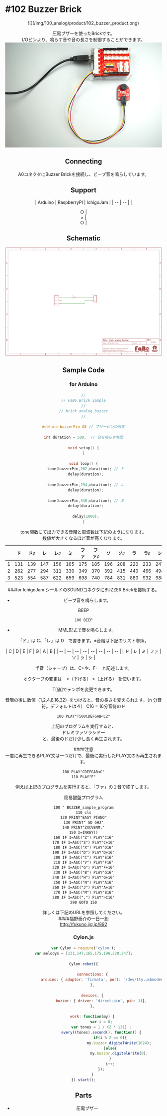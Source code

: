 # #102 Buzzer Brick

<center>![](/img/100_analog/product/102_buzzer_product.png)
<!--COLORME-->

圧電ブザーを使ったBrickです。
<br>
I/Oピンより、鳴らす音や音の長さを制御することができます。
<br>
![](/img/100_analog/connect/102_buzzer_connect.png)

## Connecting
A0コネクタにBuzzer Brickを接続し、ビープ音を鳴らしています。

## Support
| Arduino | RaspberryPI | IchigoJam |
| -- | -- |
| <center>○ | <center>× | <center>○ |

## Schematic
![](/img/100_analog/schematic/102_buzzer_schematic.png)

## Sample Code
### for Arduino
```c
//
// FaBo Brick Sample
//
// brick_analog_buzzer
//

#define buzzerPin A0 // ブザーピンの設定

int duration = 500;  // 音を鳴らす時間

void setup() {
}

void loop() {
  tone(buzzerPin,262,duration); // ド
  delay(duration);

  tone(buzzerPin,294,duration); // レ
  delay(duration);

  tone(buzzerPin,330,duration); // ミ
  delay(duration);

  delay(1000);
}
```
tone関数にて出力できる音階と周波数は下記のようになります。
<br>
数値が大きくなるほど音が高くなります。

| | ド | ド♯ | レ | レ♯ | ミ | ファ | ファ♯ | ソ | ソ♯ | ラ | ラ♯ | シ |
|  -- | -- |-- | -- | -- | -- | -- | -- | -- | -- | -- | -- | -- |
|  1 | 131 | 139 | 147 | 156 | 165 | 175 | 185 | 196 | 208 | 220 | 233 | 247 |
| 2 | 262 | 277 | 294 | 311 | 330 | 349 | 370 | 392 | 415 | 440 | 466 | 494 |
 | 3 | 523 | 554 | 587 | 622 | 659 | 698 | 740 | 784 | 831 | 880 | 932 | 988 |


###for IchigoJam
シールドのSOUNDコネクタにBUZZER Brickを接続する。<br>
- ビープ音を鳴らします。

BEEP
```
100 BEEP
```


- MML形式で音を鳴らします。

「ド」は C、「レ」は D　で書きます。※音階は下記のリスト参照。

| C | D | E | F | G | A | B |
| -- | -- | -- | -- | -- | -- | -- | -- |
| ド | レ | ミ | ファ | ソ | ラ | シ |

半音（シャープ）は、C+や、F-　と記述します。<br>

オクターブの変更は　<（下げる）  >（上げる） を使います。

T[値]でテンポを変更できます。

音階の後に数値（1,2,4,8,16,32）をつけると、音の長さを変えられます。（n 分音符。デフォルトは４）
C16 = 16分音符のド

```
100 PLAY"T500CDEFGAB<C2"
```
上記のプログラムを実行すると、<BR>
ドレミファソラシドー<br>
と、最後のドだけ少し長く再生されます。

####注意<br>
一度に再生できるPLAY文は一つだけで、最後に実行したPLAY文のみ再生されます。<br>
```
100 PLAY"CDEFGAB<C"
110 PLAY"F"
```
例えば上記のプログラムを実行すると、「ファ」の１音で終了します。

簡易鍵盤プログラム
```
100 ' BUZZER_sample_program
110 cls
120 PRINT"EASY PIANO"
130 PRINT" SD GHJ"
140 PRINT"ZXCVBNM,"
150 I=INKEY()
160 IF I=ASC("Z") PLAY"C16"
170 IF I=ASC("S") PLAY"C+16"
180 IF I=ASC("X") PLAY"D16"
190 IF I=ASC("D") PLAY"D+16"
200 IF I=ASC("C") PLAY"E16"
210 IF I=ASC("V") PLAY"F16"
220 IF I=ASC("G") PLAY"F+16"
230 IF I=ASC("B") PLAY"G16"
240 IF I=ASC("H") PLAY"G+16"
250 IF I=ASC("N") PLAY"A16"
260 IF I=ASC("J") PLAY"A+16"
270 IF I=ASC("M") PLAY"B16"
280 IF I=ASC(",") PLAY">C16"
290 GOTO 150
```

詳しくは下記のURLを参照してください。<br>
####福野泰介の一日一創 <br>http://fukuno.jig.jp/892

### Cylon.js

```js
var Cylon = require('cylon');
var melodys = [131,147,165,175,196,220,247];

Cylon.robot({

        connections: {
                arduino: { adaptor: 'firmata', port: '/dev/tty.usbmodem1411' }
        },

        devices: {
                buzzor: { driver: 'direct-pin', pin: 11},
        },

        work: function(my) {
                var i = 0;
                var tones = 1 / (2 * 131) ;
                every((tones).second(), function() {
                        if(i % 2 == 0){
                                my.buzzor.digitalWrite(1024);
                        }else{
                                my.buzzor.digitalWrite(0);
                        }
                        i++;
                });
        }
}).start();
```

## Parts
- 圧電ブザー

